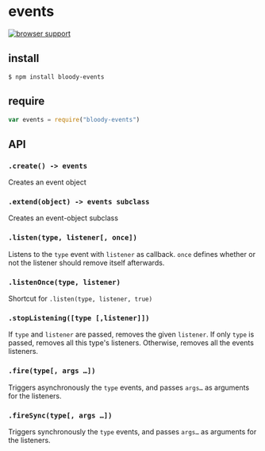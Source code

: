 # events

[![browser support](https://ci.testling.com/bloodyowl/events.png)](https://ci.testling.com/bloodyowl/events)

## install

```
$ npm install bloody-events
```

## require

```javascript
var events = require("bloody-events")
```

## API

### `.create() -> events`

Creates an event object

### `.extend(object) -> events subclass`

Creates an event-object subclass

### `.listen(type, listener[, once])`

Listens to the `type` event with `listener` as callback.
`once` defines whether or not the listener should remove itself afterwards.

### `.listenOnce(type, listener)`

Shortcut for `.listen(type, listener, true)`

### `.stopListening([type [,listener]])`

If `type` and `listener` are passed, removes the given `listener`.
If only `type` is passed, removes all this type's listeners.
Otherwise, removes all the events listeners.

### `.fire(type[, args …])`

Triggers asynchronously the `type` events, and passes `args…` as arguments for the listeners.

### `.fireSync(type[, args …])`

Triggers synchronously the `type` events, and passes `args…` as arguments for the listeners.
